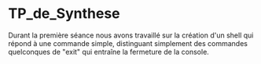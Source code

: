 # TP_de_Synthese
Durant la première séance nous avons travaillé sur la création d'un shell qui répond à une commande simple, distinguant simplement des commandes quelconques de "exit" qui entraîne la fermeture de la console.
